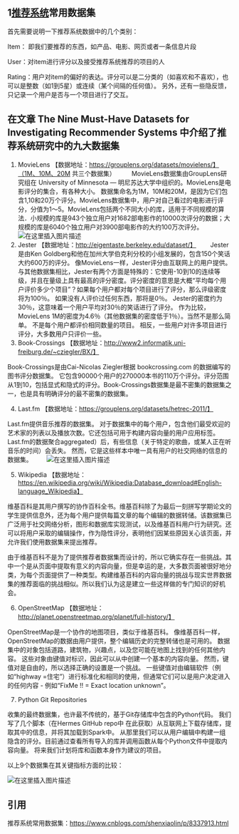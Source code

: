 ## 1[推荐系统](https://so.csdn.net/so/search?q=%E6%8E%A8%E8%8D%90%E7%B3%BB%E7%BB%9F&spm=1001.2101.3001.7020)常用数据集

首先需要说明一下推荐系统数据中的几个类别：

Item： 即我们要推荐的东西，如产品、电影、网页或者一条信息片段

User：对item进行评分以及接受推荐系统推荐的项目的人

Rating：用户对item的偏好的表达。评分可以是二分类的（如喜欢和不喜欢），也可以是整数（如1到5星）或连续（某个间隔的任何值）。 另外，还有一些隐反馈，只记录一个用户是否与一个项目进行了交互。

## 在文章 The Nine Must-Have Datasets for Investigating Recommender Systems 中介绍了推荐系统研究中的九大数据集

1. MovieLens 【数据地址：https://grouplens.org/datasets/movielens/】（1M、10M、20M 共三个数据集）
   　　 MovieLens数据集由GroupLens研究组在 University of Minnesota — 明尼苏达大学中组织的。MovieLens是电影评分的集合，有各种大小。 数据集命名为1M，10M和20M，是因为它们包含1,10和20万个评分。MovieLens数据集中，用户对自己看过的电影进行评分，分值为1～5。MovieLens包括两个不同大小的库，适用于不同规模的算法．小规模的库是943个独立用户对1682部电影作的10000次评分的数据；大规模的库是6040个独立用户对3900部电影作的大约100万次评分。
   ![在这里插入图片描述](https://img-blog.csdnimg.cn/49ac14c1e8434d3e9d65e7ffc87247e2.png?x-oss-process=image/watermark,type_ZHJvaWRzYW5zZmFsbGJhY2s,shadow_50,text_Q1NETiBAd2VpZ2h0T25lTWlsbGlvbg==,size_20,color_FFFFFF,t_70,g_se,x_16)
2. Jester 【数据地址：http://eigentaste.berkeley.edu/dataset/】
   　　Jester是由Ken Goldberg和他在加州大学伯克利分校的小组发展的，包含150个笑话大约600万的评分。 像MovieLens一样，Jester评分由互联网上的用户提供。与其他数据集相比，Jester有两个方面是特殊的：它使用-10到10的连续等级，并且在量级上具有最高的评分密度。评分密度的意思是大概“平均每个用户评价多少个项目”？如果每个用户都对每个项目进行了评分，那么评级密度将为100％。 如果没有人评价过任何东西，那将是0％。 Jester的密度约为30％，这意味着一个用户平均对30％的笑话进行了评分。 作为比较，MovieLens 1M的密度为4.6％（其他数据集的密度低于1％）。当然不是那么简单。 不是每个用户都评价相同数量的项目。 相反，一些用户对许多项目进行评分，大多数用户只评价一些。
3. Book-Crossings 【数据地址：http://www2.informatik.uni-freiburg.de/~cziegler/BX/】

Book-Crossings是由Cai-Nicolas Ziegler根据 bookcrossing.com 的数据编写的图书评分数据集。 它包含90000个用户的270000本书的110万个评分。评分范围从1到10，包括显式和隐式的评分。Book-Crossings数据集是最不密集的数据集之一，也是具有明确评分的最不密集的数据集。

4. Last.fm 【数据地址：https://grouplens.org/datasets/hetrec-2011/】

Last.fm提供音乐推荐的数据集。 对于数据集中的每个用户，包含他们最受欢迎的艺术家的列表以及播放次数。它还包括可用于构建内容向量的用户应用标签。Last.fm的数据聚合aggregated）后，有些信息（关于特定的歌曲，或某人正在听音乐的时间）会丢失。 然而，它是这些样本中唯一具有用户的社交网络的信息的数据集。
　　![在这里插入图片描述](https://img-blog.csdnimg.cn/0e0175518f3c451285dbdc60b0cd00a6.png?x-oss-process=image/watermark,type_ZHJvaWRzYW5zZmFsbGJhY2s,shadow_50,text_Q1NETiBAd2VpZ2h0T25lTWlsbGlvbg==,size_20,color_FFFFFF,t_70,g_se,x_16)

5. Wikipedia 【数据地址：https://en.wikipedia.org/wiki/Wikipedia:Database_download#English-language_Wikipedia】

维基百科是其用户撰写的协作百科全书。维基百科除了为最后一刻拼写学期论文的学生提供信息外，还为每个用户提供每篇文章的每个编辑的数据转储。该数据集已广泛用于社交网络分析，图形和数据库实现测试，以及维基百科用户行为研究。还可以将用户采取的编辑操作，作为隐性评分，表明他们因某些原因关心该页面，并允许我们使用数据集来提出推荐。

由于维基百科不是为了提供推荐者数据集而设计的，所以它确实存在一些挑战。其中一个是从页面中提取有意义的内容向量，但是幸运的是，大多数页面被很好地分类，为每个页面提供了一种类型。构建维基百科的内容向量的挑战与现实世界数据集的推荐面临的挑战相似。所以我们认为这是建立一些这样做的专门知识的好机会。

6. OpenStreetMap 【数据地址：http://planet.openstreetmap.org/planet/full-history/】

OpenStreetMap是一个协作的地图项目，类似于维基百科。 像维基百科一样，OpenStreetMap的数据由用户提供，整个编辑历史的完整转储也是可用的。 数据集中的对象包括道路，建筑物，兴趣点，以及您可能在地图上找到的任何其他内容。 这些对象由键值对标识，因此可以从中创建一个基本的内容向量。 然而，键值对是自由的，所以选择正确的设置是一个挑战。 一些键值对由编辑软件（例如“highway =住宅”）进行标准化和相同的使用，但通常它们可以是用户决定进入的任何内容 - 例如“FixMe !! = Exact location unknown”。

7. Python Git Repositories

收集的最终数据集，也许最不传统的，基于Git存储库中包含的Python代码。 我们写了几个脚本（在Hermes GitHub repo中 在此获取）从互联网上下载存储库，提取其中的信息，并将其加载到Spark中。 从那里我们可以从用户编辑中构建一组隐含的评分。目前通过查看所有导入的库并调用函数从每个Python文件中提取内容向量。 将来我们计划将库和函数本身作为建议的项目。

以上9个数据集在其关键指标方面的比较：

![在这里插入图片描述](https://img-blog.csdnimg.cn/496432620dad4430a3fa4e1ed5e13b5f.png?x-oss-process=image/watermark,type_ZHJvaWRzYW5zZmFsbGJhY2s,shadow_50,text_Q1NETiBAd2VpZ2h0T25lTWlsbGlvbg==,size_17,color_FFFFFF,t_70,g_se,x_16)

## 引用

推荐系统常用数据集：https://www.cnblogs.com/shenxiaolin/p/8337913.html
